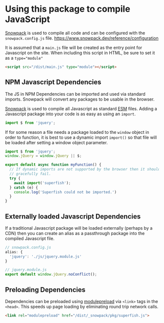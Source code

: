 # Using this package to compile JavaScript

[Snowpack](https://www.snowpack.dev/) is used to compile all code and can be
configured with the `snowpack.config.js` file.
https://www.snowpack.dev/reference/configuration

It is assumed that a `main.js` file will be created as the entry point for
Javascript on the site. When including this script in HTML, be sure to set it as
a `type="module"`

```html
<script src="/dist/main.js" type="module"></script>
```

## NPM Javascript Dependencies

The JS in NPM Dependencies can be imported and used via standard imports.
Snowpack will convert any packages to be usable in the browser.

[Snowpack](https://www.snowpack.dev/) is used to compile all Javascript as
standard [ESM](https://developer.mozilla.org/en-US/docs/Web/JavaScript/Reference/Statements/import)
files. Adding a Javascript package into your code is as easy as using an
`import`.

```js
import $ from 'jquery';
```

If for some reason a file needs a package loaded to the `window` object in order
to function, it is best to use a dynamic import `import()` so that file will be
loaded after setting a window object parameter.

```js
import $ from 'jquery';
window.jQuery = window.jQuery || $;

export default async function myFunction() {
  // If dynamic imports are not supported by the browser then it should
  // gracefully fail.
  try {
    await import('superfish');
  } catch (e) {
    console.log('Superfish could not be imported.')
  }
}
```

## Externally loaded Javascript Dependencies

If a traditional Javascript package will be loaded externally (perhaps by a CDN)
then you can create an alias as a passthrough package into the compiled
Javascript file.

```js
// snowpack.config.js
alias: {
  'jquery': './js/jquery.module.js'
}
```
```js
// jquery.module.js
export default window.jQuery.noConflict();
```

## Preloading Dependencies

Dependencies can be preloaded using [modulepreload](https://developer.mozilla.org/en-US/docs/Web/HTML/Link_types/modulepreload)
via `<link>` tags in the `<head>`. This speeds up page loading by eliminating
round trip network calls.

```html
<link rel="modulepreload" href="/dist/_snowpack/pkg/superfish.js">
```